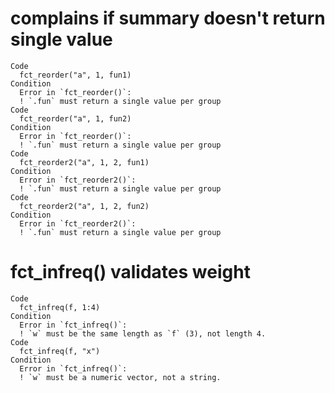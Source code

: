 # complains if summary doesn't return single value

    Code
      fct_reorder("a", 1, fun1)
    Condition
      Error in `fct_reorder()`:
      ! `.fun` must return a single value per group
    Code
      fct_reorder("a", 1, fun2)
    Condition
      Error in `fct_reorder()`:
      ! `.fun` must return a single value per group
    Code
      fct_reorder2("a", 1, 2, fun1)
    Condition
      Error in `fct_reorder2()`:
      ! `.fun` must return a single value per group
    Code
      fct_reorder2("a", 1, 2, fun2)
    Condition
      Error in `fct_reorder2()`:
      ! `.fun` must return a single value per group

# fct_infreq() validates weight

    Code
      fct_infreq(f, 1:4)
    Condition
      Error in `fct_infreq()`:
      ! `w` must be the same length as `f` (3), not length 4.
    Code
      fct_infreq(f, "x")
    Condition
      Error in `fct_infreq()`:
      ! `w` must be a numeric vector, not a string.

